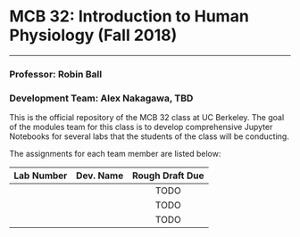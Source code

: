# MCB 32: Introduction to Human Physiology (Fall 2018)

---
### Professor: Robin Ball

### Development Team: Alex Nakagawa, TBD

This is the official repository of the MCB 32 class at UC Berkeley. The goal of the modules team for this class is to develop comprehensive Jupyter Notebooks for several labs that the students of the class will be conducting.

The assignments for each team member are listed below:

| Lab Number      | Dev. Name       | Rough Draft Due  |
| :-------------: | :-------------: | :-------------:  |
|                 |                 | TODO             |
|                 |                 | TODO             |
|                 |                 | TODO             |
